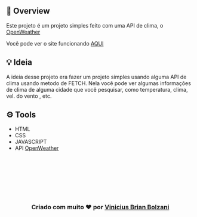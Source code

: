 ## 👀 Overview

Este projeto é um projeto simples feito com uma API de clima, o [OpenWeather](https://openweathermap.org/)

Você pode ver o site funcionando [AQUI](https://vbrianb.github.io/Clima_JS)



## 💡 Ideia 

A ideia desse projeto era fazer um projeto simples usando alguma API de clima usando metodo de FETCH. Nela você pode ver algumas informações de clima de alguma cidade que você pesquisar, como temperatura, clima, vel. do vento , etc.

## ⚙️ Tools

 - HTML
 - CSS
 - JAVASCRIPT
 - API [OpenWeather](https://openweathermap.org/)

 <br>

<br>
<br>

<br>
<br>
<br>
<h3 align="center"> Criado com muito ❤️ por <a href="https://github.com/VBrianB"> Vinicius Brian Bolzani</a></h2>

